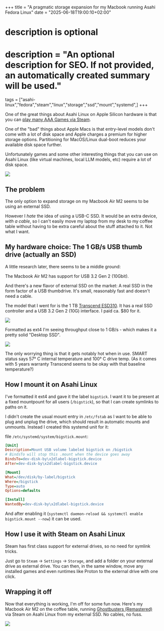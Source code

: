 +++
title = "A pragmatic storage expansion for my Macbook running Asahi Fedora Linux"
date = "2025-06-18T19:00:10+02:00"

#
# description is optional
#
# description = "An optional description for SEO. If not provided, an automatically created summary will be used."

tags = ["asahi-linux","fedora","steam","linux","storage","ssd","mount","systemd",]
+++

One of the great things about Asahi Linux on Apple Silicon hardware is that you can [play many AAA Games via Steam](https://asahilinux.org/2024/10/aaa-gaming-on-asahi-linux/).

One of the "bad" things about Apple Macs is that entry-level models don't come with a lot of disk space and Apple charges a premium for higher storage options. Partitioning for MacOS/Linux dual-boot reduces your available disk space further.

Unfortunately games and some other interesting things that you can use on Asahi Linux (like virtual machines, local LLM models, etc) require a lot of disk space.

![](/images/a-pragmatic-macbook-storage-expansion-for-asahi-fedora-linux/Screenshot_20250619_211742.png)

## The problem

The only option to expand storage on my Macbook Air M2 seems to be using an external SSD.

However I *hate* the idea of using a USB-C SSD. It would be an extra device, *with a cable*, so I can't easily move my laptop from my desk to my coffee table without having to be extra careful about the stuff attached to it. Not what I want.

## My hardware choice: The 1 GB/s USB thumb drive (actually an SSD)

A little research later, there seems to be a middle ground:

The Macbook Air M2 has support for USB 3.2 Gen 2 (10Gbit).

And there's a new flavor of external SSD on the market: A real SSD in the form factor of a USB thumbdrive. It's small, reasonably fast and doesn't need a cable.

The model that I went for is the 1 TB [Transcend ESD310](https://us.transcend-info.com/product/portable-ssd/esd310). It has a real SSD controller and a USB 3.2 Gen 2 (10G) interface. I paid ca. $80 for it.

![](/images/a-pragmatic-macbook-storage-expansion-for-asahi-fedora-linux/image.png)

Formatted as ext4 I'm seeing throughput close to 1 GB/s - which makes it a pretty solid "Desktop SSD".

![](/images/a-pragmatic-macbook-storage-expansion-for-asahi-fedora-linux/image-1.png)

The only worrying thing is that it gets notably hot when in use. SMART status says 57° C internal temperature and 100° C drive temp. (As it comes with 5 years warranty Transcend seems to be okay with that baseline temperature?)

## How I mount it on Asahi Linux

I've formatted it ext4 and gave it the label `bigstick`. I want it to be present at a fixed mountpount for all users (`/bigstick`), so that I can create symlinks to paths on it.

I didn't create the usual mount entry in `/etc/fstab` as I want to be able to plug and unplug the drive, which should result in automatic mounts and unmounts. Instead I created this systemd unit for it:

file `/etc/systemd/system/bigstick.mount`:


```ini
[Unit]
Description=Mount USB volume labeled bigstick on /bigstick
# BindsTo will stop this .mount when the device goes away
BindsTo=dev-disk-by\x2dlabel-bigstick.device
After=dev-disk-by\x2dlabel-bigstick.device

[Mount]
What=/dev/disk/by-label/bigstick
Where=/bigstick
Type=auto
Options=defaults

[Install]
WantedBy=dev-disk-by\x2dlabel-bigstick.device
```

And after enabling it (`systemctl daemon-reload && systemctl enable bigstick.mount --now`) it can be used.

## How I use it with Steam on Asahi Linux

Steam has first class support for external drives, so no need for symlink tricks.

Just go to `Steam` -> `Settings` -> `Storage`, and add a folder on your external drive as external drive. You can then, in the same window, move any installed games and even runtimes like Proton to the external drive with one click.

## Wrapping it off

Now that everything is working, I'm off for some fun now. Here's my Macbook Air M2 on the coffee table, running [Ghostbusters (Remastered)](https://store.steampowered.com/app/1449280/Ghostbusters_The_Video_Game_Remastered/) via Steam on Asahi Linux from my external SSD. No cables, no fuss.

![](/images/a-pragmatic-macbook-storage-expansion-for-asahi-fedora-linux/image-2.png)




